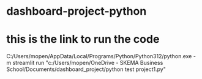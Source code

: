 # dashboard-project-python
# this is the link to run the code
C:/Users/mopen/AppData/Local/Programs/Python/Python312/python.exe -m streamlit run "c:/Users/mopen/OneDrive - SKEMA Business School/Documents/dashboard_project/python test project1.py"
